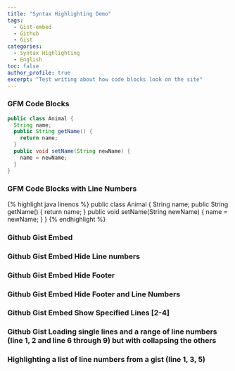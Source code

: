 ```yaml
---
title: "Syntax Highlighting Demo"
tags:
  - Gist-embed
  - Github
  - Gist
categories:
  - Syntax Highlighting
  - English
toc: false
author_profile: true
excerpt: "Test writing about how code blocks look on the site"
---
```


### GFM Code Blocks

```java
public class Animal {
  String name;
  public String getName() {
    return name;
  }
  public void setName(String newName) {
    name = newName;
  }
}
```

### GFM Code Blocks with Line Numbers

{% highlight java linenos %}
public class Animal {
  String name;
  public String getName() {
    return name;
  }
  public void setName(String newName) {
    name = newName;
  }
}
{% endhighlight %}

### Github Gist Embed

<code data-gist-id="2ea384ae4ddd272403bbae996d942b8d" data-gist-show-loading="false" gist-enable-cache="true"></code>

### Github Gist Embed Hide Line numbers

<code data-gist-id="2ea384ae4ddd272403bbae996d942b8d" data-gist-hide-line-numbers="true" data-gist-show-loading="false" gist-enable-cache="true"></code>


### Github Gist Embed Hide Footer

<code data-gist-id="2ea384ae4ddd272403bbae996d942b8d" data-gist-hide-footer="true" data-gist-show-loading="false" gist-enable-cache="true"></code>


### Github Gist Embed Hide Footer and Line Numbers

<code data-gist-id="2ea384ae4ddd272403bbae996d942b8d" data-gist-hide-footer="true" data-gist-show-loading="false" data-gist-hide-line-numbers="true" gist-enable-cache="true"></code>


### Github Gist Embed Show Specified Lines [2-4]

<code data-gist-id="2ea384ae4ddd272403bbae996d942b8d" data-gist-hide-footer="true" data-gist-show-loading="false" data-gist-hide-line-numbers="false" gist-enable-cache="true" data-gist-line="2-4"></code>

### Github Gist Loading single lines and a range of line numbers (line 1, 2 and line 6 through 9) but with collapsing the others

<code data-gist-id="2ea384ae4ddd272403bbae996d942b8d" data-gist-line="1,2,6-9" data-gist-lines-expanded="true"></code>

### Highlighting a list of line numbers from a gist (line 1, 3, 5)

<code data-gist-id="2ea384ae4ddd272403bbae996d942b8d" data-gist-highlight-line="1,3,5"></code>